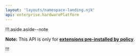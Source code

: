 ```yaml
---
layout: 'layouts/namespace-landing.njk'
api: enterprise.hardwarePlatform
---
```


!!!.aside.aside--note

**Note:** This API is only for **[extensions pre-installed by policy][1]**.

!!!

[1]: https://support.google.com/chrome/a/answer/1375694?hl=en
